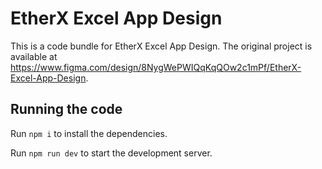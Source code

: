 
  # EtherX Excel App Design

  This is a code bundle for EtherX Excel App Design. The original project is available at https://www.figma.com/design/8NygWePWIQqKqQOw2c1mPf/EtherX-Excel-App-Design.

  ## Running the code

  Run `npm i` to install the dependencies.

  Run `npm run dev` to start the development server.
  